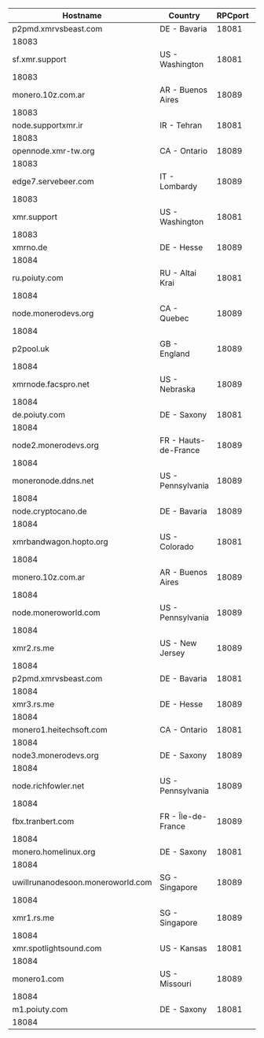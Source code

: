 Hostname | Country | RPCport | P2Pport
--- | --- | --- | ---
p2pmd.xmrvsbeast.com | DE - Bavaria | 18081
 | 18083
sf.xmr.support | US - Washington | 18081
 | 18083
monero.10z.com.ar | AR - Buenos Aires | 18089
 | 18083
node.supportxmr.ir | IR - Tehran | 18081
 | 18083
opennode.xmr-tw.org | CA - Ontario | 18089
 | 18083
edge7.servebeer.com | IT - Lombardy | 18089
 | 18083
xmr.support | US - Washington | 18081
 | 18083
xmrno.de | DE - Hesse | 18089
 | 18084
ru.poiuty.com | RU - Altai Krai | 18081
 | 18084
node.monerodevs.org | CA - Quebec | 18089
 | 18084
p2pool.uk | GB - England | 18089
 | 18084
xmrnode.facspro.net | US - Nebraska | 18089
 | 18084
de.poiuty.com | DE - Saxony | 18081
 | 18084
node2.monerodevs.org | FR - Hauts-de-France | 18089
 | 18084
moneronode.ddns.net | US - Pennsylvania | 18089
 | 18084
node.cryptocano.de | DE - Bavaria | 18089
 | 18084
xmrbandwagon.hopto.org | US - Colorado | 18081
 | 18084
monero.10z.com.ar | AR - Buenos Aires | 18089
 | 18084
node.moneroworld.com | US - Pennsylvania | 18089
 | 18084
xmr2.rs.me | US - New Jersey | 18089
 | 18084
p2pmd.xmrvsbeast.com | DE - Bavaria | 18081
 | 18084
xmr3.rs.me | DE - Hesse | 18089
 | 18084
monero1.heitechsoft.com | CA - Ontario | 18081
 | 18084
node3.monerodevs.org | DE - Saxony | 18089
 | 18084
node.richfowler.net | US - Pennsylvania | 18089
 | 18084
fbx.tranbert.com | FR - Île-de-France | 18089
 | 18084
monero.homelinux.org | DE - Saxony | 18081
 | 18084
uwillrunanodesoon.moneroworld.com | SG - Singapore | 18089
 | 18084
xmr1.rs.me | SG - Singapore | 18089
 | 18084
xmr.spotlightsound.com | US - Kansas | 18081
 | 18084
monero1.com | US - Missouri | 18089
 | 18084
m1.poiuty.com | DE - Saxony | 18081
 | 18084

